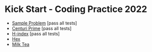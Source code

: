 # Kick Start - Coding Practice 2022

- [Sample Problem](https://codingcompetitions.withgoogle.com/kickstart/round/00000000008f4332/0000000000942404) [pass all tests]
- [Centuri Prime](https://codingcompetitions.withgoogle.com/kickstart/round/00000000008f4332/0000000000941ec5) [pass all tests]
- [H-index](https://codingcompetitions.withgoogle.com/kickstart/round/00000000008f4332/0000000000941e56) [pass all tests]
- [Hex](https://codingcompetitions.withgoogle.com/kickstart/round/00000000008f4332/0000000000942527)
- [Milk Tea](https://codingcompetitions.withgoogle.com/kickstart/round/00000000008f4332/0000000000943934)
